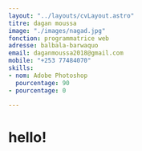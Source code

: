```yaml
---
layout: "../layouts/cvLayout.astro"
titre: dagan moussa
image: "./images/nagad.jpg"
fonction: programmatrice web
adresse: balbala-barwaquo
email: daganmoussa2018@gmail.com
mobile: "+253 77484070"
skills:
- nom: Adobe Photoshop
  pourcentage: 90
- pourcentage: 0

---
```

# hello!